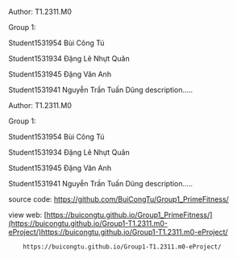 Author: T1.2311.M0

Group 1:

Student1531954 Bùi Công Tú

Student1531934 Đặng Lê Nhựt Quân

Student1531945 Đặng Văn Anh

Student1531941 Nguyễn Trần Tuấn Dũng
description.....

Author: T1.2311.M0

Group 1:

Student1531954 Bùi Công Tú

Student1531934 Đặng Lê Nhựt Quân

Student1531945 Đặng Văn Anh

Student1531941 Nguyễn Trần Tuấn Dũng
description.....

source code: [https://github.com/BuiCongTu/Group1_PrimeFitness/ ](https://github.com/BuiCongTu/Group1-T1.2311.m0-eProject/tree/main)

view web: [https://buicongtu.github.io/Group1_PrimeFitness/](https://buicongtu.github.io/Group1-T1.2311.m0-eProject/)https://buicongtu.github.io/Group1-T1.2311.m0-eProject/

        https://buicongtu.github.io/Group1-T1.2311.m0-eProject/
